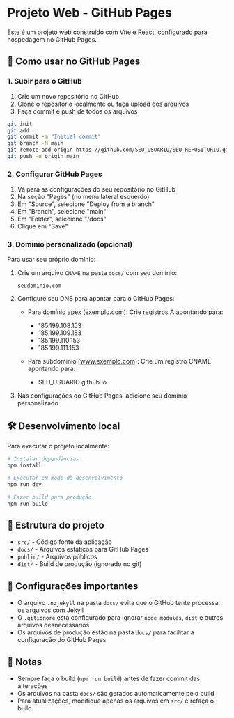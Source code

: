 # Projeto Web - GitHub Pages

Este é um projeto web construído com Vite e React, configurado para hospedagem no GitHub Pages.

## 🚀 Como usar no GitHub Pages

### 1. Subir para o GitHub

1. Crie um novo repositório no GitHub
2. Clone o repositório localmente ou faça upload dos arquivos
3. Faça commit e push de todos os arquivos

```bash
git init
git add .
git commit -m "Initial commit"
git branch -M main
git remote add origin https://github.com/SEU_USUARIO/SEU_REPOSITORIO.git
git push -u origin main
```

### 2. Configurar GitHub Pages

1. Vá para as configurações do seu repositório no GitHub
2. Na seção "Pages" (no menu lateral esquerdo)
3. Em "Source", selecione "Deploy from a branch"
4. Em "Branch", selecione "main"
5. Em "Folder", selecione "/docs"
6. Clique em "Save"

### 3. Domínio personalizado (opcional)

Para usar seu próprio domínio:

1. Crie um arquivo `CNAME` na pasta `docs/` com seu domínio:
   ```
   seudominio.com
   ```

2. Configure seu DNS para apontar para o GitHub Pages:
   - Para domínio apex (exemplo.com): Crie registros A apontando para:
     - 185.199.108.153
     - 185.199.109.153
     - 185.199.110.153
     - 185.199.111.153
   
   - Para subdomínio (www.exemplo.com): Crie um registro CNAME apontando para:
     - SEU_USUARIO.github.io

3. Nas configurações do GitHub Pages, adicione seu domínio personalizado

## 🛠️ Desenvolvimento local

Para executar o projeto localmente:

```bash
# Instalar dependências
npm install

# Executar em modo de desenvolvimento
npm run dev

# Fazer build para produção
npm run build
```

## 📁 Estrutura do projeto

- `src/` - Código fonte da aplicação
- `docs/` - Arquivos estáticos para GitHub Pages
- `public/` - Arquivos públicos
- `dist/` - Build de produção (ignorado no git)

## 🔧 Configurações importantes

- O arquivo `.nojekyll` na pasta `docs/` evita que o GitHub tente processar os arquivos com Jekyll
- O `.gitignore` está configurado para ignorar `node_modules`, `dist` e outros arquivos desnecessários
- Os arquivos de produção estão na pasta `docs/` para facilitar a configuração do GitHub Pages

## 📝 Notas

- Sempre faça o build (`npm run build`) antes de fazer commit das alterações
- Os arquivos na pasta `docs/` são gerados automaticamente pelo build
- Para atualizações, modifique apenas os arquivos em `src/` e refaça o build


